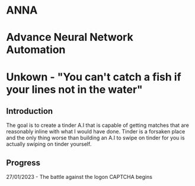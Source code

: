 # ANNA 
# Advance Neural Network Automation 
# Unkown - "You can't catch a fish if your lines not in the water" 

## Introduction 
The goal is to create a tinder A.I that is capable of getting matches that are reasonably inline with what I would have done. Tinder is a forsaken place and the only thing worse than building an A.I to swipe on tinder for you is actually swiping on tinder yourself. 

## Progress
27/01/2023 - The battle against the logon CAPTCHA begins
